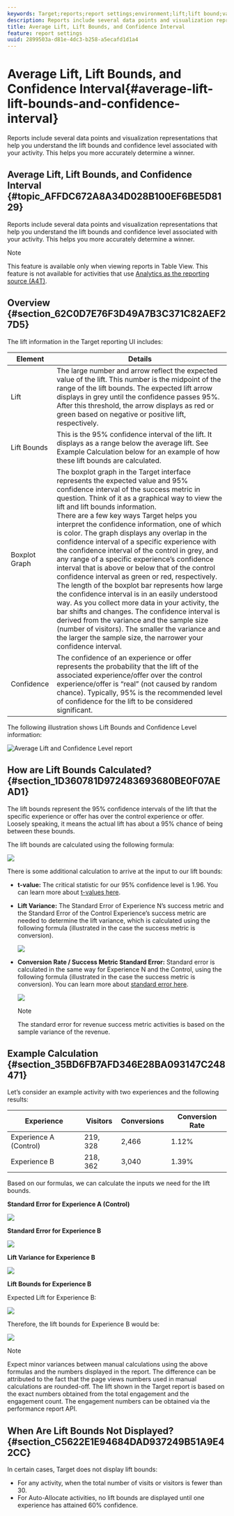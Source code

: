 ```yaml
---
keywords: Target;reports;report settings;environment;lift;lift bound;variance;confidence;control
description: Reports include several data points and visualization representations that help you understand the lift bounds and confidence level associated with your activity. This helps you more accurately determine a winner.
title: Average Lift, Lift Bounds, and Confidence Interval
feature: report settings
uuid: 2899503a-d81e-4dc3-b258-a5ecafd1d1a4
---
```


# Average Lift, Lift Bounds, and Confidence Interval{#average-lift-lift-bounds-and-confidence-interval}

Reports include several data points and visualization representations that help you understand the lift bounds and confidence level associated with your activity. This helps you more accurately determine a winner.

## Average Lift, Lift Bounds, and Confidence Interval {#topic_AFFDC672A8A34D028B100EF6BE5D8129}

Reports include several data points and visualization representations that help you understand the lift bounds and confidence level associated with your activity. This helps you more accurately determine a winner.

>[!NOTE]
>
>This feature is available only when viewing reports in Table View. This feature is not available for activities that use [Analytics as the reporting source (A4T)](../../c-integrating-target-with-mac/a4t/a4t.md#concept_7540C8C04259434AB6EE33B09F47A1DE).

## Overview {#section_62C0D7E76F3D49A7B3C371C82AEF27D5}

The lift information in the Target reporting UI includes:

| Element | Details |
|--- |--- |
|Lift|The large number and arrow reflect the expected value of the lift. This number is the midpoint of the range of the lift bounds. The expected lift arrow displays in grey until the confidence passes 95%. After this threshold, the arrow displays as red or green based on negative or positive lift, respectively.|
|Lift Bounds|This is the 95% confidence interval of the lift. It displays as a range below the average lift. See Example Calculation below for an example of how these lift bounds are calculated.|
|Boxplot Graph|The boxplot graph in the Target interface represents the expected value and 95% confidence interval of the success metric in question. Think of it as a graphical way to view the lift and lift bounds information.<br>There are a few key ways Target helps you interpret the confidence information, one of which is color. The graph displays any overlap in the confidence interval of a specific experience with the confidence interval of the control in grey, and any range of a specific experience’s confidence interval that is above or below that of the control confidence interval as green or red, respectively.<br>The length of the boxplot bar represents how large the confidence interval is in an easily understood way. As you collect more data in your activity, the bar shifts and changes. The confidence interval is derived from the variance and the sample size (number of visitors). The smaller the variance and the larger the sample size, the narrower your confidence interval.|
|Confidence|The confidence of an experience or offer represents the probability that the lift of the associated experience/offer over the control experience/offer is “real” (not caused by random chance). Typically, 95% is the recommended level of confidence for the lift to be considered significant.|

The following illustration shows Lift Bounds and Confidence Level information:

![Average Lift and Confidence Level report](/help/c-reports/c-report-settings/assets/lift-screenshot-new.png)

## How are Lift Bounds Calculated? {#section_1D360781D972483693680BE0F07AEAD1}

The lift bounds represent the 95% confidence intervals of the lift that the specific experience or offer has over the control experience or offer. Loosely speaking, it means the actual lift has about a 95% chance of being between these bounds.

The lift bounds are calculated using the following formula:

![](assets/lift_diagram.png)

There is some additional calculation to arrive at the input to our lift bounds:

* **t-value:** The critical statistic for our 95% confidence level is 1.96. You can learn more about [t-values here](https://en.wikipedia.org/wiki/T-statistic). 
* **Lift Variance:** The Standard Error of Experience N’s success metric and the Standard Error of the Control Experience’s success metric are needed to determine the lift variance, which is calculated using the following formula (illustrated in the case the success metric is conversion).

  ![](assets/lift_variance.png)

* **Conversion Rate / Success Metric Standard Error:** Standard error is calculated in the same way for Experience N and the Control, using the following formula (illustrated in the case the success metric is conversion). You can learn more about [standard error here](https://en.wikipedia.org/wiki/Standard_error).

  ![](assets/standard_error.png)

  >[!NOTE]
  >
  >The standard error for revenue success metric activities is based on the sample variance of the revenue.

## Example Calculation {#section_35BD6FB7AFD346E28BA093147C248471}

Let’s consider an example activity with two experiences and the following results:

| Experience | Visitors | Conversions | Conversion Rate |
|--- |--- |--- |--- |
|Experience A (Control)|219, 328|2,466|1.12%|
|Experience B|218, 362|3,040|1.39%|

Based on our formulas, we can calculate the inputs we need for the lift bounds.

**Standard Error for Experience A (Control)**

![](assets/standard_error_A.png)

**Standard Error for Experience B**

![](assets/standard_error_B.png)

**Lift Variance for Experience B**

![](assets/lift_variance_B.png)

**Lift Bounds for Experience B**

Expected Lift for Experience B:

![](assets/lift_bounds_B.png)

Therefore, the lift bounds for Experience B would be:

![](assets/lift_bounds_B2.png)

>[!NOTE]
>
>Expect minor variances between manual calculations using the above formulas and the numbers displayed in the report. The difference can be attributed to the fact that the page views numbers used in manual calculations are rounded-off. The lift shown in the Target report is based on the exact numbers obtained from the total engagement and the engagement count. The engagement numbers can be obtained via the performance report API.

## When Are Lift Bounds Not Displayed? {#section_C5622E1E94684DAD937249B51A9E42CC}

In certain cases, Target does not display lift bounds:

* For any activity, when the total number of visits or visitors is fewer than 30. 
* For Auto-Allocate activities, no lift bounds are displayed until one experience has attained 60% confidence.

